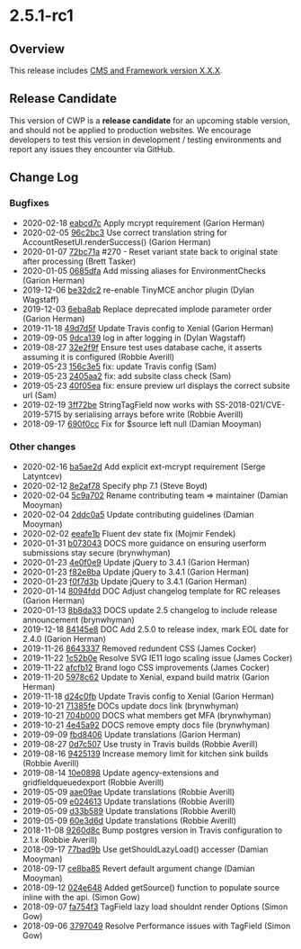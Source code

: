 # 2.5.1-rc1

## Overview

This release includes [CMS and Framework version X.X.X](#).


## Release Candidate

This version of CWP is a **release candidate** for an upcoming stable version, and should not be applied to production websites. We encourage developers to test this version in development / testing environments and report any issues they encounter via GitHub.


<!--- Changes below this line will be automatically regenerated -->



## Change Log

### Bugfixes

 * 2020-02-18 [eabcd7c](https://github.com/silverstripe/cwp-recipe-kitchen-sink/commit/eabcd7c19eff2be58f2e979b2a599690dd1ed00f) Apply mcrypt requirement (Garion Herman)
 * 2020-02-05 [96c2bc3](https://github.com/silverstripe/silverstripe-mfa/commit/96c2bc39017225edd2c81be2b2ea43e568983eab) Use correct translation string for AccountResetUI.renderSuccess() (Garion Herman)
 * 2020-01-07 [72bc71a](https://github.com/silverstripe/silverstripe-fulltextsearch/commit/72bc71a6a18e8003ad5d79d634121ede59c4103d) #270 - Reset variant state back to original state after processing (Brett Tasker)
 * 2020-01-05 [0685dfa](https://github.com/silverstripe/silverstripe-environmentcheck/commit/0685dfad75f1e5aff205337ef8db09ec2627e2eb) Add missing aliases for EnvironmentChecks (Garion Herman)
 * 2019-12-06 [be32dc2](https://github.com/silverstripe/cwp/commit/be32dc28ead2fb45bc5c7813d9f36ac8ffeaaca2) re-enable TinyMCE anchor plugin (Dylan Wagstaff)
 * 2019-12-03 [6eba8ab](https://github.com/silverstripe/silverstripe-auditor/commit/6eba8ab595efbe1952ea583428351b82b1d265b1) Replace deprecated implode parameter order (Garion Herman)
 * 2019-11-18 [49d7d5f](https://github.com/silverstripe/silverstripe-environmentcheck/commit/49d7d5f2a37dc092f0a62d256029bc93f6f8b9fc) Update Travis config to Xenial (Garion Herman)
 * 2019-09-05 [9dca139](https://github.com/silverstripe/silverstripe-realme/commit/9dca1398ddff6f8b8c93d77ea20f4262c5d1ee48) log in after logging in (Dylan Wagstaff)
 * 2019-08-27 [32e2f9f](https://github.com/silverstripe/silverstripe-textextraction/commit/32e2f9f84f2f897bb71d19e69612b133e9ce88b2) Ensure test uses database cache, it asserts assuming it is configured (Robbie Averill)
 * 2019-05-23 [156c3e5](https://github.com/silverstripe/silverstripe-sharedraftcontent/commit/156c3e54bfcc75da049a2c248af3be39a97cd817) fix: update Travis config (Sam)
 * 2019-05-23 [2405aa2](https://github.com/silverstripe/silverstripe-sharedraftcontent/commit/2405aa2667edff554d95de3e7bc272ad3680e351) fix: add subsite class check (Sam)
 * 2019-05-23 [40f05ea](https://github.com/silverstripe/silverstripe-sharedraftcontent/commit/40f05eaec56665b26a53d8ee2c956538326179da) fix: ensure preview url displays the correct subsite url (Sam)
 * 2019-02-19 [3ff72be](https://github.com/silverstripe/silverstripe-tagfield/commit/3ff72be24c7e3bfab595efa2c745984ae0e7fbbf) StringTagField now works with SS-2018-021/CVE-2019-5715 by serialising arrays before write (Robbie Averill)
 * 2018-09-17 [690f0cc](https://github.com/silverstripe/silverstripe-tagfield/commit/690f0cc7934bd51355c30acb8b61a2e806838568) Fix for $source left null (Damian Mooyman)

### Other changes

 * 2020-02-16 [ba5ae2d](https://github.com/silverstripe/cwp-recipe-kitchen-sink/commit/ba5ae2d0024ce3ae203a25981780f30b609b2080) Add explicit ext-mcrypt requirement (Serge Latyntcev)
 * 2020-02-12 [8e2af78](https://github.com/silverstripe/cwp-recipe-kitchen-sink/commit/8e2af788721431959f227316b8c25691abb53099) Specify php 7.1 (Steve Boyd)
 * 2020-02-04 [5c9a702](https://github.com/tractorcow-farm/silverstripe-fluent/commit/5c9a7023672acb60de15baaf7ff2681cb1bd65de) Rename contributing team =&gt; maintainer (Damian Mooyman)
 * 2020-02-04 [2ddc0a5](https://github.com/tractorcow-farm/silverstripe-fluent/commit/2ddc0a5febb8ce16b2b09a503eb0fdb8eff3860c) Update contributing guidelines (Damian Mooyman)
 * 2020-02-02 [eeafe1b](https://github.com/tractorcow-farm/silverstripe-fluent/commit/eeafe1b89b55a597f538c5907940619ed2c66e26) Fluent dev state fix (Mojmir Fendek)
 * 2020-01-31 [b073043](https://github.com/silverstripe/cwp/commit/b0730432e80821dccbfca0db5fef0642585370d2) DOCS more guidance on ensuring userform submissions stay secure (brynwhyman)
 * 2020-01-23 [4e0f0e9](https://github.com/silverstripe/silverstripe-userforms/commit/4e0f0e903dcb7554bb8c226ef53e41c7f9395039) Update jQuery to 3.4.1 (Garion Herman)
 * 2020-01-23 [f82e8ba](https://github.com/silverstripe/cwp-watea-theme/commit/f82e8ba149046dbe024433d0cf6d31092b1654fe) Update jQuery to 3.4.1 (Garion Herman)
 * 2020-01-23 [f0f7d3b](https://github.com/silverstripe/cwp-starter-theme/commit/f0f7d3be6123c03ad1d3bc18e834354bf65bd65f) Update jQuery to 3.4.1 (Garion Herman)
 * 2020-01-14 [8094fdd](https://github.com/silverstripe/cwp-recipe-kitchen-sink/commit/8094fdd2ea1eb65074ff15b11db54dd1dea3aef7) DOC Adjust changelog template for RC releases (Garion Herman)
 * 2020-01-13 [8b8da33](https://github.com/silverstripe/cwp/commit/8b8da33403a35d287e6afae5dc66585785c3e6b2) DOCS update 2.5 changelog to include release announcement (brynwhyman)
 * 2019-12-18 [84145e8](https://github.com/silverstripe/cwp/commit/84145e8097a923449c0abaeacd2b0c5b5e930837) DOC Add 2.5.0 to release index, mark EOL date for 2.4.0 (Garion Herman)
 * 2019-11-26 [8643337](https://github.com/silverstripe/silverstripe-login-forms/commit/864333721d3a3b00d644687421f9cf162af3474c) Removed redundent CSS (James Cocker)
 * 2019-11-22 [1c52b0e](https://github.com/silverstripe/silverstripe-login-forms/commit/1c52b0ef084a99f49247f2ed7120ae6fcae68618) Resolve SVG IE11 logo scaling issue (James Cocker)
 * 2019-11-22 [afcfb12](https://github.com/silverstripe/silverstripe-login-forms/commit/afcfb12ed29f8adecd3e2e326130bf0ceb001b5e) Brand logo CSS improvements (James Cocker)
 * 2019-11-20 [5978c62](https://github.com/silverstripe/silverstripe-spamprotection/commit/5978c62022186b78549b70f54cd15d903de4fa2d) Update to Xenial, expand build matrix (Garion Herman)
 * 2019-11-18 [d24c0fb](https://github.com/silverstripe/cwp-pdfexport/commit/d24c0fb7e30ccd4294ca3ba871194e096c933f44) Update Travis config to Xenial (Garion Herman)
 * 2019-10-21 [71385fe](https://github.com/silverstripe/silverstripe-mfa/commit/71385fe9ce4fca0aabef70661f90429ada34da62) DOCs update docs link (brynwhyman)
 * 2019-10-21 [704b000](https://github.com/silverstripe/silverstripe-mfa/commit/704b000124ab2373584a999b7e5a85e1ffcb2abc) DOCS what members get MFA (brynwhyman)
 * 2019-10-21 [4e45a92](https://github.com/silverstripe/silverstripe-mfa/commit/4e45a92d5e2091ad106742da1fd0e5d6464f641e) DOCS remove empty docs file (brynwhyman)
 * 2019-09-09 [fbd8406](https://github.com/silverstripe/silverstripe-login-forms/commit/fbd8406eec0791c0813875d1138eec0cf24b4f4b) Update translations (Garion Herman)
 * 2019-08-27 [0d7c507](https://github.com/silverstripe/silverstripe-textextraction/commit/0d7c507b539beb41b036a2d58aca7c1e65eba2d4) Use trusty in Travis builds (Robbie Averill)
 * 2019-08-16 [9425139](https://github.com/silverstripe/cwp-recipe-kitchen-sink/commit/94251390d612ec5d6c895b81dd24176e765cb792) Increase memory limit for kitchen sink builds (Robbie Averill)
 * 2019-08-14 [10e0898](https://github.com/silverstripe/cwp-recipe-kitchen-sink/commit/10e0898fd2bcda94e7aeb5530efef76f623fda7a) Update agency-extensions and gridfieldqueuedexport (Robbie Averill)
 * 2019-05-09 [aae09ae](https://github.com/silverstripe/silverstripe-versionfeed/commit/aae09ae51f663678a0167309c26e003d3a7c8caa) Update translations (Robbie Averill)
 * 2019-05-09 [e024613](https://github.com/silverstripe/silverstripe-spamprotection/commit/e024613ede62f71f8431ebc86270272a38bd01e4) Update translations (Robbie Averill)
 * 2019-05-09 [d33b589](https://github.com/silverstripe/silverstripe-securityreport/commit/d33b589afd485d0e49dee0992578e7c324b000dc) Update translations (Robbie Averill)
 * 2019-05-09 [60e3d6d](https://github.com/silverstripe/silverstripe-documentconverter/commit/60e3d6d1aa083ff41687a4afcf9b00d01f6b4cb6) Update translations (Robbie Averill)
 * 2018-11-08 [9260d8c](https://github.com/silverstripe/silverstripe-versionfeed/commit/9260d8c744dd5097ce5b446adddba8964d40ef5d) Bump postgres version in Travis configuration to 2.1.x (Robbie Averill)
 * 2018-09-17 [77bad9b](https://github.com/silverstripe/silverstripe-tagfield/commit/77bad9b9437c68eb833c293c2674fd811fbac725) Use getShouldLazyLoad() accesser (Damian Mooyman)
 * 2018-09-17 [ce8ba85](https://github.com/silverstripe/silverstripe-tagfield/commit/ce8ba85182a012c28f91f54b3b24b7e3d5da2486) Revert default argument change (Damian Mooyman)
 * 2018-09-12 [024e648](https://github.com/silverstripe/silverstripe-tagfield/commit/024e648e5a807cc09f702d818ef1a1fcfffe035d) Added getSource() function to populate source inline with the api. (Simon Gow)
 * 2018-09-07 [fa754f3](https://github.com/silverstripe/silverstripe-tagfield/commit/fa754f3fd3cde7129473f380f5f471d97c933a52) TagField lazy load shouldnt render Options (Simon Gow)
 * 2018-09-06 [3797049](https://github.com/silverstripe/silverstripe-tagfield/commit/3797049a31bfddb53f9bfd6454b2726fc4a6aef4) Resolve Performance issues with TagField (Simon Gow)


<!--- Changes above this line will be automatically regenerated -->
